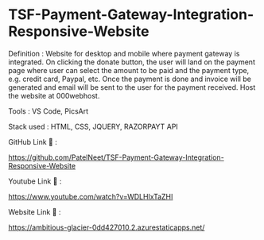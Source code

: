 # TSF-Payment-Gateway-Integration-Responsive-Website
 <p>Definition : Website for desktop and mobile where payment gateway is integrated. On clicking the donate button, the user will land on the payment page where user can select the amount to be paid and the payment type, e.g. credit card, Paypal, etc. Once the payment is done and invoice will be generated and email will be sent to the user for the payment received. Host the website at 000webhost.</p>

<p>Tools : VS Code, PicsArt</p>

<P>Stack used : HTML, CSS, JQUERY, RAZORPAYT API</p>

GitHub Link 🔗 :

https://github.com/PatelNeet/TSF-Payment-Gateway-Integration-Responsive-Website

Youtube Link 🔗 :

https://www.youtube.com/watch?v=WDLHIxTaZHI

Website Link 🔗 :

https://ambitious-glacier-0dd427010.2.azurestaticapps.net/
